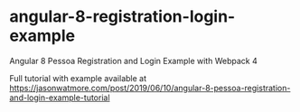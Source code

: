 # angular-8-registration-login-example

Angular 8 Pessoa Registration and Login Example with Webpack 4

Full tutorial with example available at https://jasonwatmore.com/post/2019/06/10/angular-8-pessoa-registration-and-login-example-tutorial
